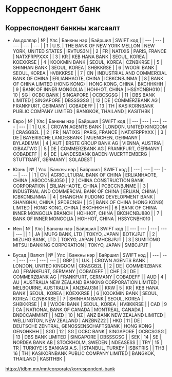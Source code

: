 # Корреспондент банк

## Корреспондент банкны жагсаалт

- Ам.доллар
  | № | Улс | Банкны нэр | Байршил | SWIFT код |
  | --- | --- | --- | --- | --- |
  | 1 | U.S. | THE BANK OF NEW YORK MELLON | NEW YORK, UNITED STATES | IRVTUS3N |
  | 2 | FR | NATIXIS | PARIS, FRANCE | NATXFRPPXXX |
  | 3 | KR | KEB HANA BANK | SEOUL, KOREA | KOEXKRSE |
  | 4 | KOOKMIN BANK | SEOUL, KOREA | CZNBKRSE |
  | 5 | SHINHAN BANK | SEOUL, KOREA | SHBKKRSE |
  | 6 | WOORI BANK | SEOUL, KOREA | HVBKKRSE |
  | 7 | CN | INDUSTRIAL AND COMMERCIAL BANK OF CHINA | ERLIANHAOTE, CHINA | ICBKCNBJNMA |
  | 8 | BANK OF CHINA LIMTED (HONG KONG) | HONG KONG, CHINA | BKCHHKHH |
  | 9 | BANK OF INNER MONGOLIA | HOHHOT, CHINA | HSSYCNBH010 |
  | 10 | SG | OCBC BANK | SINGAPORE | OCBCSGSG |
  | 11 | DBS BANK LIMITED | SINGAPORE | DBSSSGSG |
  | 12 | DE | COMMERZBANK AG | FRANKFURT, GERMANY | COBADEFF |
  | 13 | TH | KASIKORNBANK PUBLIC COMPANY LIMITED | BANGKOK, THAILAND | KASITHBK |

- Евро
  | № | Улс | Банкны нэр | Байршил | SWIFT код |
  | --- | --- | --- | --- | --- |
  | 1 | U.K. | CROWN AGENTS BANK | LONDON, UNITED KINGDOM | CRASGB2L |
  | 2 | FR | NATIXIS | PARIS, FRANCE | NATXFRPPXXX |
  | 3 | DE | BAYERISCHE LANDESBANK | MUENCHEN, GERMANY | BYLADEMM |
  | 4 | AUT | ERSTE GROUP BANK AG | VIENNA, AUSTRIA | GIBAATWG |
  | 5 | DE | COMMERZBANK AG | FRANKFURT, GERMANY | COBADEFF |
  | 6 | DE | LANDESBANK BADEN-WUERTTEMBERG | STUTTGART, GERMANY | SOLADEST |

- Юань
  | № | Улс | Банкны нэр | Байршил | SWIFT код |
  | --- | --- | --- | --- | --- |
  | 1 | CN | AGRICULTURAL BANK OF CHINA | ERLIANHAOTE, CHINA | ABOCCNBJ050 |
  | 2 | CHINA CONSTRUCTION BANK CORPORATION | ERLIANHAOTE, CHINA | PCBCCNBJNME |
  | 3 | INDUSTRIAL AND COMMERCIAL BANK OF CHINA | ERLIAN, CHINA | ICBKCNBJNMA |
  | 4 | SHANGHAI PUDONG DEVELOPMENT BANK | SHANGHAI, CHINA | SPDBCNSH |
  | 5 | BANK OF CHINA (HONG KONG) LIMTED | HONG KONG, CHINA | BKCHHKHH |
  | 6 | BANK OF CHINA INNER MONGOLIA BRANCH | HOHHOT, CHINA | BKCHCNBJ880 |
  | 7 | BANK OF INNER MONGOLIA | HOHHOT, CHINA | HSSYCNBH010 |

- Иен
  | № | Улс | Банкны нэр | Байршил | SWIFT код |
  | --- | --- | --- | --- | --- |
  | 1 | JA | MUFG BANK, LTD | TOKYO, JAPAN | BOTKJPJT |
  | 2 | MIZUHO BANK, LTD. | TOKYO, JAPAN | MHCBJPJT |
  | 3 | SUMITOMO MITSUI BANKING CORPORATION | TOKYO, JAPAN | SMBCJPJT |

- Бусад
  | Валют | № | Улс | Банкны нэр | Байршил | SWIFT код |
  | --- | --- | --- | --- | --- | --- |
  | GBP | 1 | U.K. | CROWN AGENTS BANK | LONDON, UNITED KINGDOM | CRASGB2L |
  | 2 | DE | COMMERZBANK AG | FRANKFURT, GERMANY | COBADEFF |
  | CHF | 3 | DE | COMMERZBANK AG | FRANKFURT, GERMANY | COBADEFF |
  | AUD | 4 | AU | AUSTRALIA NEW ZEALAND BANKING CORPORATION LIMITED | MELBOURNE, AUSTRALIA | ANZBAU3M |
  | KRW | 5 | KR | KEB HANA BANK | SEOUL, KOREA | KOEXKRSE |
  | 6 | KOOKMIN BANK | SEOUL, KOREA | CZNBKRSE |
  | 7 | SHINHAN BANK | SEOUL, KOREA | SHBKKRSE |
  | 8 | WOORI BANK | SEOUL, KOREA | HVBKKRSE |
  | CAD | 9 | CA | NATIONAL BANK OF CANADA | MONTREAL, CANADA | BNDCCAMMINT |
  | NZD | 10 | NZ | ANZ BANK NEW ZEALAND LIMITED | WELLINGTON, NEW ZEALAND | ANZBNZ22 |
  | HKD | 11 | DE | DEUTSCHE ZENTRAL, GENOSSENSCHAFTSBANK | HONG KONG | GENOHKHH |
  | SGD | 12 | SG | OCBC BANK | SINGAPORE | OCBCSGSG |
  | 13 | DBS BANK LIMITED | SINGAPORE | DBSSSGSG |
  | SEK | 14 | SE | NORDEA BANK AB | STOCKHOLM, SWEDEN | NDEASESS |
  | TRY | 15 | TR | TURKIYE IS BANKASI A.S. | ISTANBUL, TURKEY | ISBKTRIS |
  | THB | 16 | TH | KASIKORNBANK PUBLIC COMPANY LIMITED | BANGKOK, THAILAND | KASITHBK |

https://tdbm.mn/mn/corporate/korrespondent-bank

